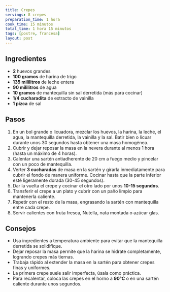 ```yaml
---
title: Crepes
servings: 8 crepes
preparation_time: 1 hora
cook_time: 15 minutos
total_time: 1 hora 15 minutos
tags: [postre, francesa]
layout: post
---
```


## Ingredientes

- **2** huevos grandes
- **100 gramos** de harina de trigo
- **135 mililitros** de leche entera
- **90 mililitros** de agua
- **10 gramos** de mantequilla sin sal derretida (más para cocinar)
- **1/4 cucharadita** de extracto de vainilla
- **1 pizca** de sal

## Pasos

1. En un bol grande o licuadora, mezclar los huevos, la harina, la leche, el agua, la mantequilla derretida, la vainilla y la sal. Batir bien o licuar durante unos 30 segundos hasta obtener una masa homogénea.
2. Cubrir y dejar reposar la masa en la nevera durante al menos 1 hora (hasta un máximo de 4 horas). 
3. Calentar una sartén antiadherente de 20 cm a fuego medio y pincelar con un poco de mantequilla.
4. Verter **3 cucharadas** de masa en la sartén y girarla inmediatamente para cubrir el fondo de manera uniforme. Cocinar hasta que la parte inferior esté ligeramente dorada (30-45 segundos).
5. Dar la vuelta el crepe y cocinar el otro lado por unos **10-15 segundos**.
6. Transferir el crepe a un plato y cubrir con un paño limpio para mantenerla caliente.
7. Repetir con el resto de la masa, engrasando la sartén con mantequilla entre cada crepe.
8. Servir calientes con fruta fresca, Nutella, nata montada o azúcar glas.

## Consejos  

- Usa ingredientes a temperatura ambiente para evitar que la mantequilla derretida se solidifique.
- Dejar reposar la masa permite que la harina se hidrate completamente, logrando crepes más tiernas.
- Trabaja rápido al extender la masa en la sartén para obtener crepes finas y uniformes.
- La primera crepe suele salir imperfecta, úsala como práctica.
- Para recalentar, coloca las crepes en el horno a **90°C** o en una sartén caliente durante unos segundos.
